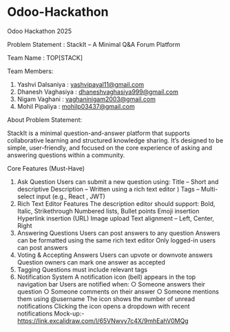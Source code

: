 # Odoo-Hackathon
Odoo Hackathon 2025

Problem Statement : StackIt – A Minimal Q&A Forum Platform

Team Name : TOP[STACK]

Team Members: 
1. Yashvi Dalsaniya : yashvipayal11@gmail.com
2. Dhanesh Vaghasiya : dhaneshvaghasiya999@gmail.com
3. Nigam Vaghani : vaghaninigam2003@gmail.com
4. Mohil Pipaliya : mohilp03437@gmail.com




About Problem Statement:

StackIt is a minimal question-and-answer platform that supports collaborative 
learning and structured knowledge sharing. It’s designed to be simple, user-friendly, 
and focused on the core experience of asking and answering questions within a 
community. 


Core Features (Must-Have) 
1. Ask Question 
  Users can submit a new question using: 
  Title – Short and descriptive 
  Description – Written using a rich text editor ) 
  Tags – Multi-select input (e.g., React , JWT) 
2. Rich Text Editor Features 
  The description editor should support: 
  Bold, Italic, Strikethrough 
  Numbered lists, Bullet points 
  Emoji insertion   
  Hyperlink insertion (URL) 
  Image upload 
  Text alignment – Left, Center, Right 
3. Answering Questions 
  Users can post answers to any question 
  Answers can be formatted using the same rich text editor 
  Only logged-in users can post answers 
4. Voting & Accepting Answers 
  Users can upvote or downvote answers 
  Question owners can mark one answer as accepted 
5. Tagging 
  Questions must include relevant tags 
6. Notification System 
  A notification icon (bell) appears in the top navigation bar 
  Users are notified when: 
  ○ Someone answers their question 
  ○ Someone comments on their answer 
  ○ Someone mentions them using @username 
  The icon shows the number of unread notifications 
  Clicking the icon opens a dropdown with recent notifications 
Mock-up:- https://link.excalidraw.com/l/65VNwvy7c4X/9mhEahV0MQg
